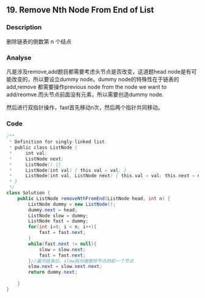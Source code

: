 ## 19. Remove Nth Node From End of List
### Description
删除链表的倒数第 n 个结点

### Analyse
凡是涉及remove,add题目都需要考虑头节点是否改变，这道题head node是有可能改变的，所以要设立dummy node。dummy node的特殊性在于链表的add,remove 都需要操作previous node from the node we want to add/reomve.而头节点前面没有元素，所以需要创造dummy node.

然后进行双指针操作，fast首先移动n次，然后两个指针共同移动。



### Code
```java
/**
 * Definition for singly-linked list.
 * public class ListNode {
 *     int val;
 *     ListNode next;
 *     ListNode() {}
 *     ListNode(int val) { this.val = val; }
 *     ListNode(int val, ListNode next) { this.val = val; this.next = next; }
 * }
 */
class Solution {
    public ListNode removeNthFromEnd(ListNode head, int n) {
        ListNode dummy = new ListNode();
        dummy.next = head;
        ListNode slow = dummy;
        ListNode fast = dummy;
        for(int i=0; i < n; i++){
            fast = fast.next;
        }
        while(fast.next != null){
            slow = slow.next;
            fast = fast.next;
        }//遍历结束后，slow指向被删除节点的前一个节点
        slow.next = slow.next.next;
        return dummy.next;
        
    }
}
```
